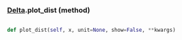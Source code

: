 ### [Delta](Delta.md).plot_dist (method)


```py

def plot_dist(self, x, unit=None, show=False, **kwargs)

```


